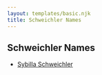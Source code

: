 ```yaml
---
layout: templates/basic.njk
title: Schweichler Names
---
```

## Schweichler Names
- [Sybilla Schweichler](/people/1/19897612)